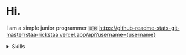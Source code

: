 # Hi.
I am a simple junior programmer 🇧🇷
https://github-readme-stats-git-masterrstaa-rickstaa.vercel.app/api?username={username}
<details>
  <summary>Skills</summary>
  <img src="https://img.shields.io/badge/Python-FFD43B?style=for-the-badge&logo=python&logoColor=blue">
</details>
